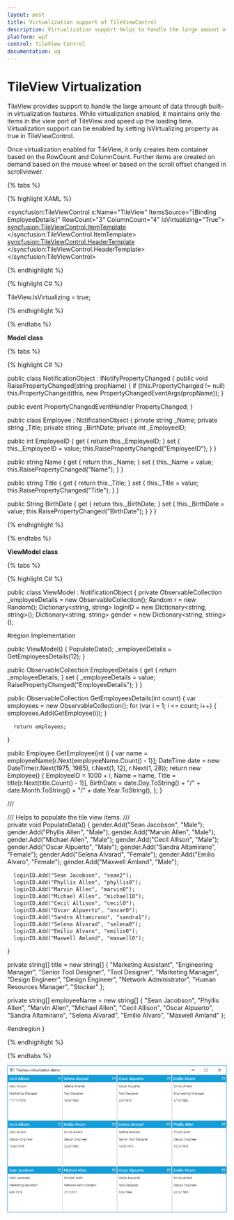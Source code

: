 ```yaml
---
layout: post
title: Virtualization support of TileViewControl
description: Virtualization support helps to handle the large amount of data in TileViewControl
platform: wpf
control: TileView Control
documentation: ug
---
```


# TileView Virtualization 

TileView provides support to handle the large amount of data through built-in virtualization features. While virtualization enabled, it maintains only the items in the view port of TileView and speed up the loading time. Virtualization support can be enabled by setting IsVirtualizing property as true in TileViewControl.

Once virtualization enabled for TileView, it only creates item container based on the RowCount and ColumnCount. Further items are created on demand based on the mouse wheel or based on the scroll offset changed in scrollviewer.

{% tabs %}

{% highlight XAML %}

<syncfusion:TileViewControl  x:Name="TileView" ItemsSource="{Binding EmployeeDetails}" RowCount="3"  ColumnCount="4"  IsVirtualizing="True">
   <syncfusion:TileViewControl.ItemTemplate>
      <DataTemplate>
        <Grid>
           <StackPanel HorizontalAlignment="Left" VerticalAlignment="Top">
              <TextBlock Text="{Binding Name}" TextTrimming="WordEllipsis" Margin="5" FontSize="11" HorizontalAlignment="Left" ToolTip="{Binding Name}"/>
              <TextBlock Text="{Binding Title}" TextTrimming="WordEllipsis" Margin="5" FontSize="11" HorizontalAlignment="Left" ToolTip="{Binding Title}"/>
              <TextBlock Text="{Binding BirthDate}" TextTrimming="WordEllipsis" Margin="5" FontSize="11" HorizontalAlignment="Left" ToolTip="{Binding BirthDate}"/>
           </StackPanel>
        </Grid>
      </DataTemplate>
      </syncfusion:TileViewControl.ItemTemplate>
      <syncfusion:TileViewControl.HeaderTemplate>
         <DataTemplate>
            <TextBlock Text="{Binding Name}"/>
         </DataTemplate>
      </syncfusion:TileViewControl.HeaderTemplate>       
</syncfusion:TileViewControl>

{% endhighlight %}


{% highlight C# %}

TileView.IsVirtualizing = true;

{% endhighlight %}

{% endtabs %}  

**Model class**

{% tabs %}

{% highlight C# %}

public class NotificationObject : INotifyPropertyChanged
{
   public void RaisePropertyChanged(string propName)
   {
      if (this.PropertyChanged != null)
         this.PropertyChanged(this, new PropertyChangedEventArgs(propName));
   }
        
   public event PropertyChangedEventHandler PropertyChanged;
}

public class Employee : NotificationObject
{
   private string _Name;
   private string _Title;
   private string _BirthDate;
   private int _EmployeeID;

   public int EmployeeID
   {
      get { return this._EmployeeID; }
      set
      {
         this._EmployeeID = value;
         this.RaisePropertyChanged("EmployeeID");
      }
   }

   public string Name
   {
      get { return this._Name; }
      set
      {
         this._Name = value;
         this.RaisePropertyChanged("Name");
      }
   }

   public string Title
   {
      get { return this._Title; }
      set
      {
         this._Title = value;
         this.RaisePropertyChanged("Title");
      }
   }

   public String BirthDate
   {
      get { return this._BirthDate; }
      set
      {
         this._BirthDate = value;
         this.RaisePropertyChanged("BirthDate");
      }
   }
}

{% endhighlight %}

{% endtabs %}  

**ViewModel class**

{% tabs %}

{% highlight C# %}

public class ViewModel : NotificationObject
{
   private ObservableCollection<Employee> _employeeDetails = new ObservableCollection<Employee>();
   Random r = new Random();
   Dictionary<string, string> loginID = new Dictionary<string, string>();
   Dictionary<string, string> gender = new Dictionary<string, string>();

   #region Implementation

   public ViewModel()
   {
      PopulateData();
      _employeeDetails = GetEmployeesDetails(12);
   }

   public ObservableCollection<Employee> EmployeeDetails
   {
      get
      {
         return _employeeDetails;
      }
      set
      {
         _employeeDetails = value;
         RaisePropertyChanged("EmployeeDetails");
      }
   }
       
   public ObservableCollection<Employee> GetEmployeesDetails(int count)
   {
      var employees = new ObservableCollection<Employee>();
      for (var i = 1; i <= count; i++)
      {
         employees.Add(GetEmployee(i));
      }
      
      return employees;
   }

   public Employee GetEmployee(int i)
   {
      var name = employeeName[r.Next(employeeName.Count() - 1)];
      DateTime date = new DateTime(r.Next(1975, 1985), r.Next(1, 12), r.Next(1, 28));
      return new Employee()
      {
         EmployeeID = 1000 + i,
         Name = name,
         Title = title[r.Next(title.Count() - 1)],
         BirthDate = date.Day.ToString() + "/" + date.Month.ToString() + "/" + date.Year.ToString(),
      };
   }

   /// <summary>
   /// Helps to populate the tile view items.
   /// </summary>
   private void PopulateData()
   {
      gender.Add("Sean Jacobson", "Male");
      gender.Add("Phyllis Allen", "Male");
      gender.Add("Marvin Allen", "Male");
      gender.Add("Michael Allen", "Male");
      gender.Add("Cecil Allison", "Male");
      gender.Add("Oscar Alpuerto", "Male");
      gender.Add("Sandra Altamirano", "Female");
      gender.Add("Selena Alvarad", "Female");
      gender.Add("Emilio Alvaro", "Female");
      gender.Add("Maxwell Amland", "Male");

      loginID.Add("Sean Jacobson", "sean2");
      loginID.Add("Phyllis Allen", "phyllis0");
      loginID.Add("Marvin Allen", "marvin0");
      loginID.Add("Michael Allen", "michael10");
      loginID.Add("Cecil Allison", "cecil0");
      loginID.Add("Oscar Alpuerto", "oscar0");
      loginID.Add("Sandra Altamirano", "sandra1");
      loginID.Add("Selena Alvarad", "selena0");
      loginID.Add("Emilio Alvaro", "emilio0");
      loginID.Add("Maxwell Amland", "maxwell0");
   }

   private string[] title = new string[]
   {
      "Marketing Assistant",
      "Engineering Manager",
      "Senior Tool Designer",
      "Tool Designer",
      "Marketing Manager",
      "Design Engineer",
      "Design Engineer",
      "Network Administrator",
      "Human Resources Manager",
      "Stocker"
   };

   private string[] employeeName = new string[]
   {
      "Sean Jacobson",
      "Phyllis Allen",
      "Marvin Allen",
      "Michael Allen",
      "Cecil Allison",
      "Oscar Alpuerto",
      "Sandra Altamirano",
      "Selena Alvarad",
      "Emilio Alvaro",
      "Maxwell Amland"
   };

   #endregion
}

{% endhighlight %}

{% endtabs %} 

![](Data-Binding_images/TileViewVirutalization.png)